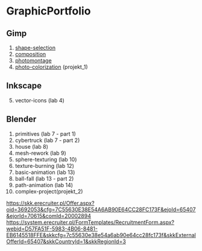 # GraphicPortfolio

## Gimp
1. [shape-selection](https://github.com/RobertNeat/shape-selection)
1. [composition](https://github.com/RobertNeat/composition)
4. [photomontage](https://github.com/RobertNeat/photomontage)
9. [photo-colorization]() (projekt_1)

## Inkscape
5. vector-icons (lab 4)

## Blender
1. primitives (lab 7 - part 1)
2. cybertruck (lab 7 - part 2)
3. house (lab 8)
4. mesh-rework (lab 9)
5. sphere-texturing (lab 10)
6. texture-burning (lab 12)
7. basic-animation (lab 13)
8. ball-fall (lab 13 - part 2)
9. path-animation (lab 14)
10. complex-project(projekt_2)



https://skk.erecruiter.pl/Offer.aspx?oid=3692053&cfg=7C55630E38E54A6AB90E64CC28FC173F&ejoId=65407&ejorId=70615&comId=20002894
https://system.erecruiter.pl/FormTemplates/RecruitmentForm.aspx?webid=D57FA51F-5983-4B06-8481-EB6145518FFE&skkcfg=7c55630e38e54a6ab90e64cc28fc173f&skkExternalOfferId=65407&skkCountryId=1&skkRegionId=3
